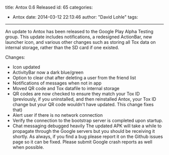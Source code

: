 title: Antox 0.6 Released
id: 65
categories:
  - Antox
date: 2014-03-12 22:13:46
author: "David Lohle"
tags:
---

An update to Antox has been released to the Google Play Alpha Testing group. This update includes notifications, a redesigned ActionBar, new launcher icon, and various other changes such as storing all Tox data on internal storage, rather than the SD card if one existed.

Changes:

*   Icon updated
*   ActivityBar now a dark blue/green
*   Option to clear chat after deleting a user from the friend list
*   Notifications of messages when not in app
*   Moved QR code and Tox datafile to internal storage
*   QR codes are now checked to ensure they match your Tox ID (previously, if you uninstalled, and then reinstalled Antox, your Tox ID change but your QR code wouldn't have updated. This change fixes that)
*   Alert user if there is no network connection
*   Verify the connection to the bootstrap server is completed upon startup.
*   Chat messaging debugged heavily
The updated APK will take a while to propagate through the Google servers but you should be receiving it shortly. As always, if you find a bug please report it on the Github issues page so it can be fixed. Please submit Google crash reports as well when possible.

&nbsp;